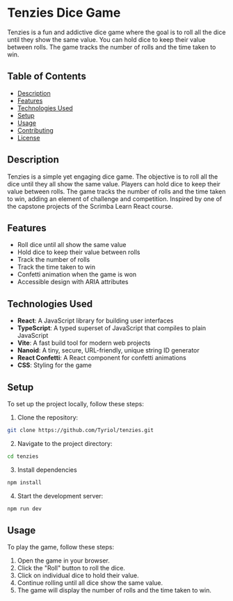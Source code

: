 # Tenzies Dice Game

Tenzies is a fun and addictive dice game where the goal is to roll all the dice until they show the same value. You can hold dice to keep their value between rolls. The game tracks the number of rolls and the time taken to win.

## Table of Contents

- [Description](#description)
- [Features](#features)
- [Technologies Used](#technologies-used)
- [Setup](#setup)
- [Usage](#usage)
- [Contributing](#contributing)
- [License](#license)

## Description

Tenzies is a simple yet engaging dice game. The objective is to roll all the dice until they all show the same value. Players can hold dice to keep their value between rolls. The game tracks the number of rolls and the time taken to win, adding an element of challenge and competition. Inspired by one of the capstone projects of the Scrimba Learn React course.

## Features

- Roll dice until all show the same value
- Hold dice to keep their value between rolls
- Track the number of rolls
- Track the time taken to win
- Confetti animation when the game is won
- Accessible design with ARIA attributes

## Technologies Used

- **React**: A JavaScript library for building user interfaces
- **TypeScript**: A typed superset of JavaScript that compiles to plain JavaScript
- **Vite**: A fast build tool for modern web projects
- **Nanoid**: A tiny, secure, URL-friendly, unique string ID generator
- **React Confetti**: A React component for confetti animations
- **CSS**: Styling for the game

## Setup

To set up the project locally, follow these steps:

1. Clone the repository:

```bash
git clone https://github.com/Tyriol/tenzies.git
```

2. Navigate to the project directory:

```bash
cd tenzies
```

3. Install dependencies

```bash
npm install
```

4. Start the development server:

```bash
npm run dev
```

## Usage

To play the game, follow these steps:

1. Open the game in your browser.
2. Click the "Roll" button to roll the dice.
3. Click on individual dice to hold their value.
4. Continue rolling until all dice show the same value.
5. The game will display the number of rolls and the time taken to win.
